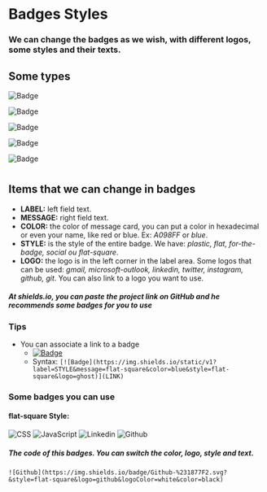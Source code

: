 # Badges Styles

### We can change the badges as we wish, with different logos, some styles and their texts. 


## **Some types**

![Badge](https://img.shields.io/static/v1?label=style&message=for-the-badge&color=blue&style=for-the-badge&logo=ghost)

![Badge](https://img.shields.io/static/v1?label=STYLE&message=flat-square&color=blue&style=flat-square&logo=ghost)


![Badge](https://img.shields.io/static/v1?label=STYLE&message=plastic&color=blue&style=plastic&logo=ghost)

![Badge](https://img.shields.io/static/v1?label=STYLE&message=flat&color=blue&style=flat&logo=ghost)

![Badge](https://img.shields.io/static/v1?label=STYLE&message=social&color=blue&style=social&logo=ghost)


#
## Items that we can change in badges

+ **LABEL:** left field text.
+ **MESSAGE:** right field text.
+ **COLOR:** the color of message card, you can put a color in hexadecimal or even your name, like red or blue. Ex: *A098FF* or *blue*.
+ **STYLE:** is the style of the entire badge. We have: *plastic, flat, for-the-badge, social ou flat-square*.
+ **LOGO:** the logo is in the left corner in the label area. Some logos that can be used: *gmail, microsoft-outlook, linkedin, twitter, instagram, github, git*. 
You can also link to a logo you want to use. 

##### At shields.io, you can paste the project link on GitHub and he recommends some badges for you to use

### Tips
+ You can associate a link to a badge
  + [![Badge](https://img.shields.io/static/v1?label=STYLE&message=flat-square&color=blue&style=flat-square&logo=ghost)](https://img.shields.io/static/v1?label=STYLE&message=flat-square&color=blue&style=flat-square&logo=ghost)
  + Syntax: `[![Badge](https://img.shields.io/static/v1?label=STYLE&message=flat-square&color=blue&style=flat-square&logo=ghost)](LINK)`
  

### Some badges you can use

#### flat-square Style:
 ![CSS](https://img.shields.io/badge/CSS-%23FFac45.svg?&style=flat-square&logo=css3&logoColor=white&color=blue) 
 ![JavaScript](https://img.shields.io/badge/JavaScript-%23FFac45.svg?&style=flat-square&logo=javascript&logoColor=white&color=yellow)
 ![Linkedin](https://img.shields.io/badge/Linkedin-%230077B5.svg?&style=flat-square&logo=linkedin&logoColor=white)
 ![Github](https://img.shields.io/badge/Github-%231877F2.svg?&style=flat-square&logo=github&logoColor=white&color=black)

 ##### The code of this badges. You can switch the color, logo, style and text. 

`![Github](https://img.shields.io/badge/Github-%231877F2.svg?&style=flat-square&logo=github&logoColor=white&color=black)`


